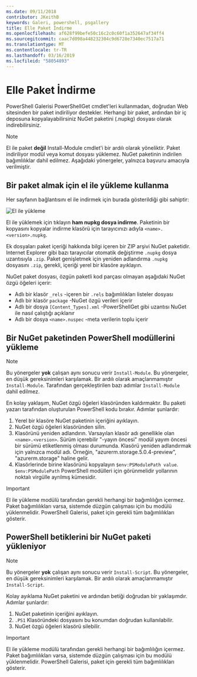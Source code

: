 ```yaml
---
ms.date: 09/11/2018
contributor: JKeithB
keywords: Galeri, powershell, psgallery
title: Elle Paket İndirme
ms.openlocfilehash: af628f99befe50c16c2c0c60f1a352647af34ff4
ms.sourcegitcommit: caac7d098a448232304c9d6728e7340ec7517a71
ms.translationtype: MT
ms.contentlocale: tr-TR
ms.lasthandoff: 03/16/2019
ms.locfileid: "58054893"
---
```

# <a name="manual-package-download"></a>Elle Paket İndirme

PowerShell Galerisi PowerShellGet cmdlet'leri kullanmadan, doğrudan Web sitesinden bir paket indiriliyor destekler. Herhangi bir paket, ardından bir iç deposuna kopyalayabilirsiniz NuGet paketini (.nupkg) dosyası olarak indirebilirsiniz.

> [!NOTE]
> El ile paket **değil** Install-Module cmdlet'i bir ardılı olarak yöneliktir.
> Paket indiriliyor modül veya komut dosyası yüklemez. NuGet paketinin indirilen bağımlılıklar dahil edilmez. Aşağıdaki yönergeler, yalnızca başvuru amacıyla verilmiştir.

## <a name="using-manual-download-to-acquire-a-package"></a>Bir paket almak için el ile yükleme kullanma

Her sayfanın bağlantısını el ile indirmek için burada gösterildiği gibi sahiptir:

![El ile yükleme](../../Images/packagedisplaypagewithpseditions.png)

El ile yüklemek için tıklayın **ham nupkg dosya indirme**. Paketinin bir kopyasını kopyalar indirme klasörü için tarayıcınızı adıyla `<name>.<version>.nupkg`.

Ek dosyaları paket içeriği hakkında bilgi içeren bir ZIP arşivi NuGet paketidir. Internet Explorer gibi bazı tarayıcılar otomatik değiştirme `.nupkg` dosya uzantısıyla `.zip`. Paket genişletmek için yeniden adlandırma `.nupkg` dosyasını `.zip`, gerekli, içeriği yerel bir klasöre ayıklayın.

NuGet paket dosyası, özgün paketli kod parçası olmayan aşağıdaki NuGet özgü öğeleri içerir:

- Adlı bir klasör `_rels` -içeren bir `.rels` bağımlılıkları listeler dosyası
- Adlı bir klasör `package` -NuGet özgü verileri içerir
- Adlı bir dosya `[Content_Types].xml` -PowerShellGet gibi uzantısı NuGet ile nasıl çalıştığı açıklanır
- Adlı bir dosya `<name>.nuspec` -meta verilerin toplu içerir

## <a name="installing-powershell-modules-from-a-nuget-package"></a>Bir NuGet paketinden PowerShell modüllerini yükleme

> [!NOTE]
> Bu yönergeler **yok** çalışan aynı sonucu verir `Install-Module`. Bu yönergeler, en düşük gereksinimleri karşılamak. Bir ardılı olarak amaçlanmamıştır `Install-Module`. Tarafından gerçekleştirilen bazı adımlar `Install-Module` dahil edilmez.

En kolay yaklaşım, NuGet özgü öğeleri klasöründen kaldırmaktır. Bu paketi yazarı tarafından oluşturulan PowerShell kodu bırakır. Adımlar şunlardır:

1. Yerel bir klasöre NuGet paketinin içeriğini ayıklayın.
2. NuGet özgü öğeleri klasöründen silin.
3. Klasörünü yeniden adlandırın. Varsayılan klasör adı genellikle olan `<name>.<version>`. Sürüm içerebilir "-yayın öncesi" modül yayım öncesi bir sürümü etiketlenmiş olması durumunda. Klasörü yeniden adlandırmak için yalnızca modül adı. Örneğin, "azurerm.storage.5.0.4-preview", "azurerm.storage" haline gelir.
4. Klasörlerinde birine klasörünü kopyalayın `$env:PSModulePath value`. `$env:PSModulePath` PowerShell modülleri için görünmelidir yollarının noktalı virgülle ayrılmış kümesidir.

> [!IMPORTANT]
> El ile yükleme modülü tarafından gerekli herhangi bir bağımlılığın içermez. Paket bağımlılıkları varsa, sistemde düzgün çalışması için bu modülü yüklenmelidir. PowerShell Galerisi, paket için gerekli tüm bağımlılıkları gösterir.

## <a name="installing-powershell-scripts-from-a-nuget-package"></a>PowerShell betiklerini bir NuGet paketi yükleniyor

> [!NOTE]
> Bu yönergeler **yok** çalışan aynı sonucu verir `Install-Script`. Bu yönergeler, en düşük gereksinimleri karşılamak. Bir ardılı olarak amaçlanmamıştır `Install-Script`.

Kolay ayıklama NuGet paketini ve ardından betiği doğrudan bir yaklaşımdır. Adımlar şunlardır:

1. NuGet paketinin içeriğini ayıklayın.
2. `.PS1` Klasöründeki dosyasını bu konumdan doğrudan kullanılabilir.
3. NuGet özgü öğeleri klasörü silebilir.

> [!IMPORTANT]
> El ile yükleme modülü tarafından gerekli herhangi bir bağımlılığın içermez. Paket bağımlılıkları varsa, sistemde düzgün çalışması için bu modülü yüklenmelidir. PowerShell Galerisi, paket için gerekli tüm bağımlılıkları gösterir.
